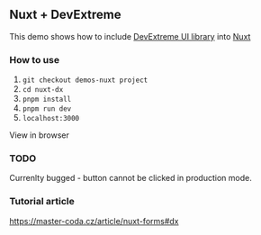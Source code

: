 ## Nuxt + DevExtreme
This demo shows how to include [DevExtreme UI library](https://js.devexpress.com/) into [Nuxt](https://nuxt.com/)

### How to use
1. `git checkout demos-nuxt project`
2. `cd nuxt-dx`
3. `pnpm install`
4. `pnpm run dev` 
5. `localhost:3000` 

View in browser

### TODO

Currenlty bugged - button cannot be clicked in production mode.

### Tutorial article
https://master-coda.cz/article/nuxt-forms#dx
